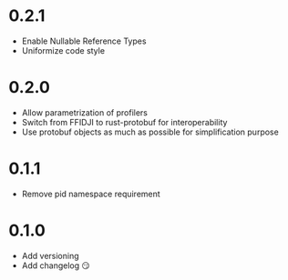 # 0.2.1
- Enable Nullable Reference Types
- Uniformize code style

# 0.2.0
- Allow parametrization of profilers
- Switch from FFIDJI to rust-protobuf for interoperability
- Use protobuf objects as much as possible for simplification purpose

# 0.1.1
- Remove pid namespace requirement

# 0.1.0
- Add versioning
- Add changelog 😏